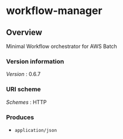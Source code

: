 # workflow-manager


<a name="overview"></a>
## Overview
Minimal Workflow orchestrator for AWS Batch


### Version information
*Version* : 0.6.7


### URI scheme
*Schemes* : HTTP


### Produces

* `application/json`



